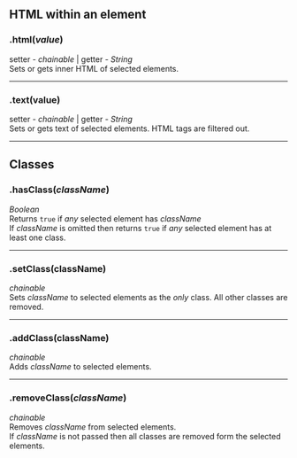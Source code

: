 ## HTML within an element  ##
### .html(_value_) ####  
setter - _chainable_ | getter - _String_  
Sets or gets inner HTML of selected elements.

---
### .text(value)
setter - _chainable_ | getter - _String_  
Sets or gets text of selected elements. HTML tags are filtered out.

---
## Classes
### .hasClass(_className_)
_Boolean_  
Returns `true` if _any_ selected element has _className_  
If _className_ is omitted then returns `true` if  _any_ selected element has at least one class.

---
### .setClass(className)
_chainable_  
Sets _className_ to selected elements as the _only_ class. All other classes are removed.

---
### .addClass(className)
_chainable_  
Adds _className_ to selected elements.

---
### .removeClass(_className_)
_chainable_  
Removes _className_ from selected elements.  
If _className_ is not passed then all classes are removed form the selected elements.
